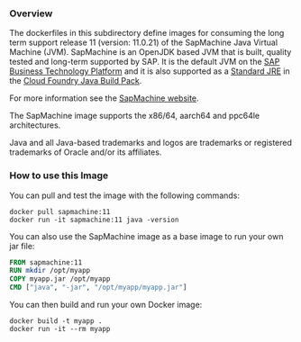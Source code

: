 
### Overview

The dockerfiles in this subdirectory define images for consuming the long term support release 11 (version: 11.0.21) of the SapMachine Java Virtual Machine (JVM).
SapMachine is an OpenJDK based JVM that is built, quality tested and long-term supported by SAP.
It is the default JVM on the [SAP Business Technology Platform](https://www.sap.com/products/technology-platform.html) and it is also supported as a [Standard JRE](https://github.com/cloudfoundry/java-buildpack/blob/master/docs/jre-sap_machine_jre.md) in the [Cloud Foundry Java Build Pack](https://github.com/cloudfoundry/java-buildpack).

For more information see the [SapMachine website](https://sapmachine.io).

The SapMachine image supports the x86/64, aarch64 and ppc64le architectures.

Java and all Java-based trademarks and logos are trademarks or registered trademarks of Oracle and/or its affiliates.

### How to use this Image

You can pull and test the image with the following commands:

```console
docker pull sapmachine:11
docker run -it sapmachine:11 java -version
```

You can also use the SapMachine image as a base image to run your own jar file:

```dockerfile
FROM sapmachine:11
RUN mkdir /opt/myapp
COPY myapp.jar /opt/myapp
CMD ["java", "-jar", "/opt/myapp/myapp.jar"]
```

You can then build and run your own Docker image:

```console
docker build -t myapp .
docker run -it --rm myapp
```

